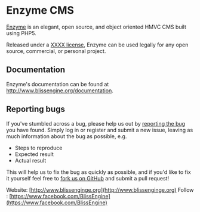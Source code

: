 # Enzyme CMS

[Enzyme](http://www.blissenginge.org/) is an elegant, open source, and object oriented HMVC CMS built using PHP5.

Released under a [XXXX license](http://www.blissengine.org/license), Enzyme can be used legally for any open source, commercial, or personal project.

## Documentation
Enzyme's documentation can be found at <http://www.blissengine.org/documentation>.

## Reporting bugs
If you've stumbled across a bug, please help us out by [reporting the bug](http://www.blissengine.org/bugs/) you have found. Simply log in or register and submit a new issue, leaving as much information about the bug as possible, e.g.

* Steps to reproduce
* Expected result
* Actual result

This will help us to fix the bug as quickly as possible, and if you'd like to fix it yourself feel free to [fork us on GitHub](https://github.com/Bliss-Engine) and submit a pull request!

Website: [http://www.blissenginge.org](http://www.blissenginge.org)
Follow : [https://www.facebook.com/BlissEngine](https://www.facebook.com/BlissEngine)